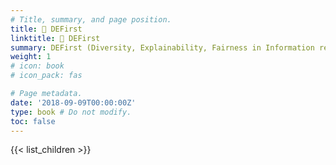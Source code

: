 ```yaml
---
# Title, summary, and page position.
title: 🤖 DEFirst
linktitle: 🤖 DEFirst
summary: DEFirst (Diversity, Explainability, Fairness in Information retrieval, Recommendation, and Search sysTems). Regular meetings are planned to start in early October. We will invite speakers around the world. Website and detailed schedules are coming soon. Contact us if you’re interested in attending/speaking/participating! 
weight: 1
# icon: book
# icon_pack: fas

# Page metadata.
date: '2018-09-09T00:00:00Z'
type: book # Do not modify.
toc: false
---
```


{{< list_children >}}
